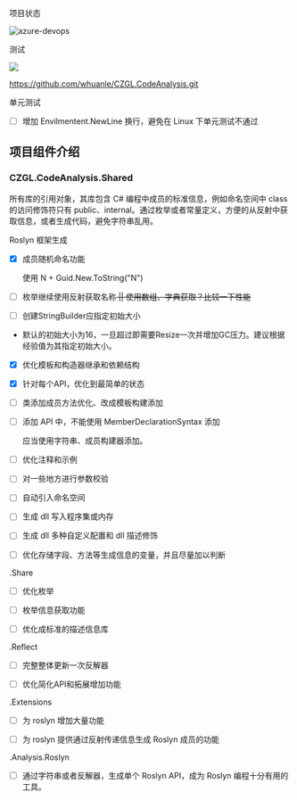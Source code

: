 项目状态

![azure-devops](https://img.shields.io/azure-devops/build/whuanle/CZGL.CodeAnalysis/3)

测试

![](https://img.shields.io/azure-devops/tests/whuanle/CZGL.CodeAnalysis/3)

https://github.com/whuanle/CZGL.CodeAnalysis.git

单元测试

- [ ] 增加 Envilmentent.NewLine 换行，避免在 Linux 下单元测试不通过



## 项目组件介绍

### CZGL.CodeAnalysis.Shared
所有库的引用对象，其库包含 C# 编程中成员的标准信息，例如命名空间中 class 的访问修饰符只有 public、internal。通过枚举或者常量定义，方便的从反射中获取信息，或者生成代码，避免字符串乱用。


Roslyn 框架生成

- [x] 成员随机命名功能

  使用 N + Guid.New.ToString("N")

- [ ] 枚举继续使用反射获取名称<del> || 使用数组、字典获取？比较一下性能</del>

- [ ] 创建StringBuilder应指定初始大小
  
- 默认的初始大小为16，一旦超过即需要Resize一次并增加GC压力。建议根据经验值为其指定初始大小。
  
- [x] 优化模板和构造器继承和依赖结构

- [x] 针对每个API，优化到最简单的状态

- [ ] 类添加成员方法优化、改成模板构建添加

- [ ] 添加 API 中，不能使用 MemberDeclarationSyntax 添加

  应当使用字符串、成员构建器添加。

- [ ] 优化注释和示例

- [ ] 对一些地方进行参数校验

- [ ] 自动引入命名空间

- [ ] 生成 dll 写入程序集或内存

- [ ] 生成 dll 多种自定义配置和 dll 描述修饰

- [ ] 优化存储字段、方法等生成信息的变量，并且尽量加以判断



.Share 

- [ ] 优化枚举
- [ ] 枚举信息获取功能
- [ ] 优化成标准的描述信息库



.Reflect

- [ ] 完整整体更新一次反解器
- [ ] 优化简化API和拓展增加功能



.Extensions

- [ ] 为 roslyn 增加大量功能
- [ ] 为 roslyn 提供通过反射传递信息生成 Roslyn 成员的功能



.Analysis.Roslyn

- [ ] 通过字符串或者反解器，生成单个 Roslyn API，成为 Roslyn 编程十分有用的工具。